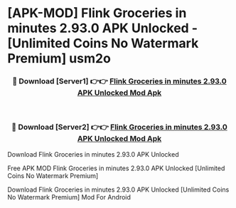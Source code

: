 # [APK-MOD] Flink  Groceries in minutes 2.93.0 APK Unlocked - [Unlimited Coins No Watermark Premium] usm2o



<div align="center">
<h3>🔴 Download [Server1] 👉👉 <a href="https://momento.my/?title=Flink__Groceries_in_minutes_2.93.0_APK_Unlocked">Flink  Groceries in minutes 2.93.0 APK Unlocked Mod Apk</a></h3><br>

<h3>🔴 Download [Server2] 👉👉 <a href="https://momento.my/?title=Flink__Groceries_in_minutes_2.93.0_APK_Unlocked">Flink  Groceries in minutes 2.93.0 APK Unlocked Mod Apk</a></h3>
</div>



Download Flink  Groceries in minutes 2.93.0 APK Unlocked 

Free APK MOD Flink  Groceries in minutes 2.93.0 APK Unlocked [Unlimited Coins No Watermark Premium]

Download Flink  Groceries in minutes 2.93.0 APK Unlocked [Unlimited Coins No Watermark Premium] Mod For Android
